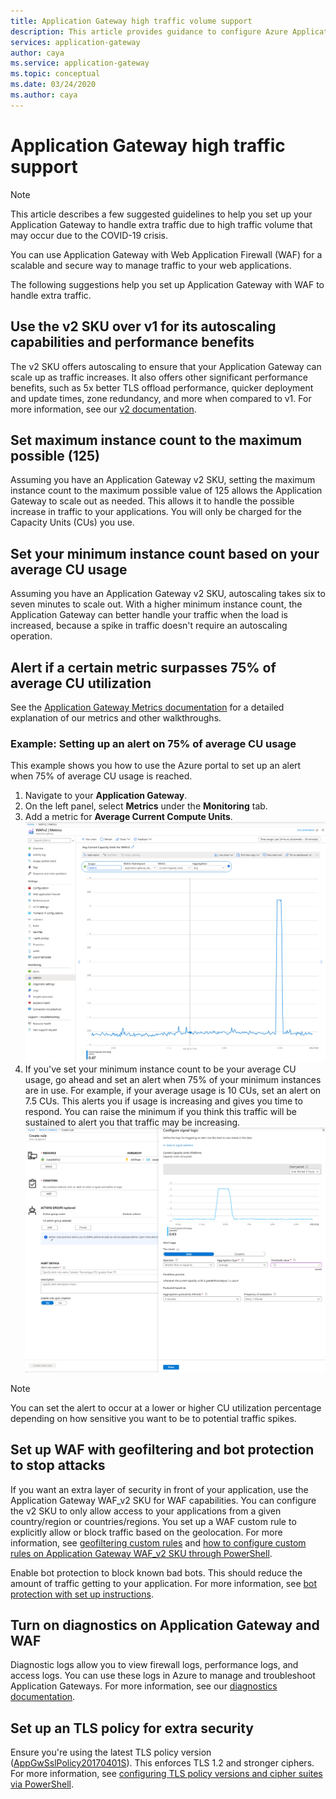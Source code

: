 ```yaml
---
title: Application Gateway high traffic volume support
description: This article provides guidance to configure Azure Application Gateway in support of high network traffic volume scenarios. 
services: application-gateway
author: caya
ms.service: application-gateway
ms.topic: conceptual
ms.date: 03/24/2020
ms.author: caya
---
```


# Application Gateway high traffic support

>[!NOTE]
> This article describes a few suggested guidelines to help you set up your Application Gateway to handle extra traffic due to high traffic volume that may occur due to the COVID-19 crisis.

You can use Application Gateway with Web Application Firewall (WAF) for a scalable and secure way to manage traffic to your web applications.

The following suggestions help you set up Application Gateway with WAF to handle extra traffic.

## Use the v2 SKU over v1 for its autoscaling capabilities and performance benefits
The v2 SKU offers autoscaling to ensure that your Application Gateway can scale up as traffic increases. It also offers other significant performance benefits, such as 5x better TLS offload performance, quicker deployment and update times, zone redundancy, and more when compared to v1. For more information, see our [v2 documentation](./application-gateway-autoscaling-zone-redundant.md). 

## Set maximum instance count to the maximum possible (125)
 
Assuming you have an Application Gateway v2 SKU, setting the maximum instance count to the maximum possible value of 125 allows the Application Gateway to scale out as needed. This allows it to handle the possible increase in traffic to your applications. You will only be charged for the Capacity Units (CUs) you use.  

## Set your minimum instance count based on your average CU usage

Assuming you have an Application Gateway v2 SKU, autoscaling takes six to seven minutes to scale out. With a higher minimum instance count, the Application Gateway can better handle your traffic when the load is increased, because a spike in traffic doesn't require an autoscaling operation.  

## Alert if a certain metric surpasses 75% of average CU utilization 
See the [Application Gateway Metrics documentation](./application-gateway-metrics.md#metrics-visualization) for a detailed explanation of our metrics and other walkthroughs. 

### Example: Setting up an alert on 75% of average CU usage

This example shows you how to use the Azure portal to set up an alert when 75% of average CU usage is reached. 
1. Navigate to your **Application Gateway**.
2. On the left panel, select **Metrics** under the **Monitoring** tab. 
3. Add a metric for **Average Current Compute Units**. 
![Setting up WAF metric](./media/application-gateway-covid-guidelines/waf-setup-metrics.png)
4. If you've set your minimum instance count to be your average CU usage, go ahead and set an alert when 75% of your minimum instances are in use. For example, if your average usage is 10 CUs, set an alert on 7.5 CUs. This alerts you if usage is increasing and gives you time to respond. You can raise the minimum if you think this traffic will be sustained to alert you that traffic may be increasing. 
![Setting up WAF alert](./media/application-gateway-covid-guidelines/waf-setup-monitoring-alert.png)

> [!NOTE]
> You can set the alert to occur at a lower or higher CU utilization percentage depending on how sensitive you want to be to potential traffic spikes.

## Set up WAF with geofiltering and bot protection to stop attacks
If you want an extra layer of security in front of your application, use the Application Gateway WAF_v2 SKU for WAF capabilities. You can configure the v2 SKU to only allow access to your applications from a given country/region or countries/regions. You set up a WAF custom rule to explicitly allow or block traffic based on the geolocation. For more information, see [geofiltering custom rules](../web-application-firewall/ag/geomatch-custom-rules.md) and [how to configure custom rules on Application Gateway WAF_v2 SKU through PowerShell](../web-application-firewall/ag/configure-waf-custom-rules.md).

Enable bot protection to block known bad bots. This should reduce the amount of traffic getting to your application. For more information, see [bot protection with set up instructions](../web-application-firewall/ag/configure-waf-custom-rules.md).

## Turn on diagnostics on Application Gateway and WAF

Diagnostic logs allow you to view firewall logs, performance logs, and access logs. You can use these logs in Azure to manage and troubleshoot Application Gateways. For more information, see our [diagnostics documentation](./application-gateway-diagnostics.md#diagnostic-logging). 

## Set up an TLS policy for extra security
Ensure you're using the latest TLS policy version ([AppGwSslPolicy20170401S](./application-gateway-ssl-policy-overview.md#appgwsslpolicy20170401s)). This enforces TLS 1.2 and stronger ciphers. For more information, see [configuring TLS policy versions and cipher suites via PowerShell](./application-gateway-configure-ssl-policy-powershell.md).